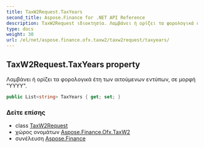 ```yaml
---
title: TaxW2Request.TaxYears
second_title: Aspose.Finance for .NET API Reference
description: TaxW2Request ιδιοκτησία. Λαμβάνει ή ορίζει τα φορολογικά έτη των αιτούμενων εντύπων σε μορφή YYYY.
type: docs
weight: 30
url: /el/net/aspose.finance.ofx.taxw2/taxw2request/taxyears/
---
```

## TaxW2Request.TaxYears property

Λαμβάνει ή ορίζει τα φορολογικά έτη των αιτούμενων εντύπων, σε μορφή "YYYY".

```csharp
public List<string> TaxYears { get; set; }
```

### Δείτε επίσης

* class [TaxW2Request](../)
* χώρος ονομάτων [Aspose.Finance.Ofx.TaxW2](../../taxw2request/)
* συνέλευση [Aspose.Finance](../../../)



